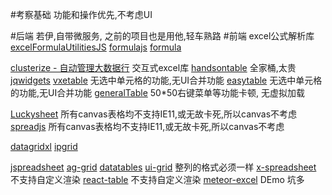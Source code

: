 #考察基础
  功能和操作优先,不考虑UI
  
#后端
  若伊,自带微服务, 之前的项目也是用他,轻车熟路
#前端
excel公式解析库 
  [excelFormulaUtilitiesJS](https://github.com/joshbtn/excelFormulaUtilitiesJS)
  [formulajs](https://github.com/formulajs/formulajs)
  [formula](https://github.com/sutoiku/formula.js)
   
  [clusterize - 自动管理大数据行](https://clusterize.js.org/)
交互式excel库
  [handsontable](https://handsontable.com/docs/vue-simple-example/#overview)
  全家桶,太贵
  [jqwidgets](https://www.jqwidgets.com/jquery-widgets-demo/demos/jqxgrid/index.htm#demos/jqxgrid/cellediting.htm)
  [vxetable](https://vxetable.cn/#/table/base/selection)
   无选中单元格的功能,无UI合并功能
  [easytable](https://happy-coding-clans.github.io/vue-easytable/#/zh/doc/table/cell-edit)
   无选中单元格的功能,无UI合并功能
   [generalTable](https://www.zjh336.cn/generalTable#/demo)
   50*50右键菜单等功能卡顿, 无虚拟加载
   
   [Luckysheet](https://mengshukeji.github.io/LuckysheetDemo/)
   所有canvas表格均不支持IE11,或无故卡死,所以canvas不考虑
   [spreadjs](https://www.grapecity.com/spreadjs/pricing)
   所有canvas表格均不支持IE11,或无故卡死,所以canvas不考虑
   
   [datagridxl](https://www.datagridxl.com/api/options)
   [ipgrid](https://github.com/marzsocks/ipgrid)
   
   [jspreadsheet](https://www.npmjs.com/package/jspreadsheet-ce)
   [ag-grid](https://www.ag-grid.com/)
   [datatables](https://www.datatables.net/)
   [ui-grid](http://ui-grid.info/)
   整列的格式必须一样
   [x-spreadsheet](https://myliang.github.io/x-spreadsheet/)
   不支持自定义渲染
   [react-table](https://github.com/TanStack/table)
   不支持自定义渲染
   [meteor-excel](https://github.com/netanelgilad/meteor-excel)
   DEmo 坑多